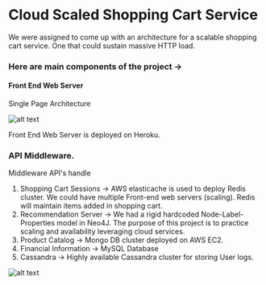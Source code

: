 # Cloud Scaled Shopping Cart Service

We were assigned to come up with an architecture for a scalable shopping cart service. One that could sustain massive HTTP load. 

### Here are main components of the project ->

#### Front End Web Server

Single Page Architecture 

![alt text](https://github.com/vinitgaikwad0810/Shopping-Cart-Service/blob/master/Web%20Front%20End/281%20architecture.png "Logo Title Text 1")

Front End Web Server is deployed on Heroku. 


### API Middleware. 

Middleware API's handle 

1. Shopping Cart Sessions -> AWS elasticache is used to deploy Redis cluster. We could have multiple Front-end web servers (scaling). Redis will maintain items added in shopping cart. 
2. Recommendation Server -> We had a rigid hardcoded Node-Label-Properties model in Neo4J. The purpose of this project is to practice scaling and availability leveraging cloud services. 
3. Product Catalog -> Mongo DB cluster deployed on AWS EC2.
4. Financial Information -> MySQL Database
5. Cassandra -> Highly available Cassandra cluster for storing User logs.



![alt text](https://github.com/vinitgaikwad0810/Shopping-Cart-Service/blob/master/Web%20Front%20End/Overall%20archi.png "Logo Title Text 1")


